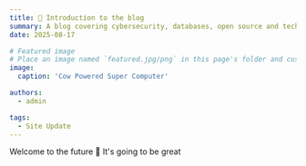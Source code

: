 ```yaml
---
title: 🎉 Introduction to the blog
summary: A blog covering cybersecurity, databases, open source and technology topics in general.
date: 2025-08-17

# Featured image
# Place an image named `featured.jpg/png` in this page's folder and customize its options here.
image:
  caption: 'Cow Powered Super Computer'

authors:
  - admin

tags:
  - Site Update
---
```


Welcome to the future 👋
It's going to be great